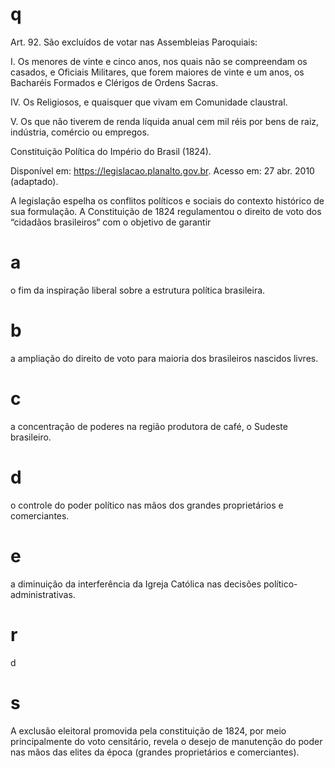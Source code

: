 # q
Art. 92. São excluídos de votar nas Assembleias Paroquiais:

I. Os menores de vinte e cinco anos, nos quais não se compreendam os casados, e Oficiais Militares, que forem maiores de vinte e um anos, os Bacharéis Formados e Clérigos de Ordens Sacras.

IV. Os Religiosos, e quaisquer que vivam em Comunidade claustral.

V. Os que não tiverem de renda líquida anual cem mil réis por bens de raiz, indústria, comércio ou empregos.

Constituição Política do Império do Brasil (1824).

Disponível em: https://legislacao.planalto.gov.br. Acesso em: 27 abr. 2010 (adaptado).

A legislação espelha os conflitos políticos e sociais do contexto histórico de sua formulação. A Constituição de 1824 regulamentou o direito de voto dos “cidadãos brasileiros“ com o objetivo de garantir

# a
o fim da inspiração liberal sobre a estrutura política brasileira.

# b
a ampliação do direito de voto para maioria dos brasileiros nascidos livres.

# c
a concentração de poderes na região produtora de café, o Sudeste brasileiro.

# d
o controle do poder político nas mãos dos grandes proprietários e comerciantes.

# e
a diminuição da interferência da Igreja Católica nas decisões político-administrativas.

# r
d

# s
A exclusão eleitoral promovida pela constituição de 1824, por meio principalmente do voto censitário, revela o desejo de manutenção do poder nas mãos das elites da época (grandes proprietários e comerciantes).
